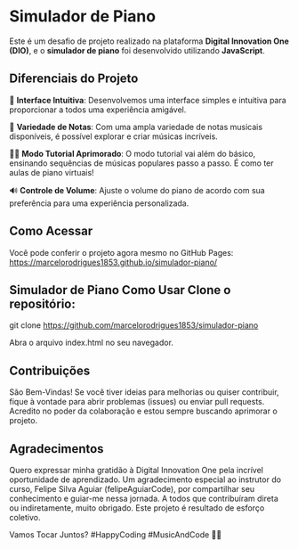 # Simulador de Piano

Este é um desafio de projeto realizado na plataforma **Digital Innovation One (DIO)**, e o **simulador de piano** foi desenvolvido utilizando **JavaScript**.

## Diferenciais do Projeto

🎼 **Interface Intuitiva**: Desenvolvemos uma interface simples e intuitiva para proporcionar a todos uma experiência amigável. 

🎵 **Variedade de Notas**: Com uma ampla variedade de notas musicais disponíveis, é possível explorar e criar músicas incríveis. 

👨🏫 **Modo Tutorial Aprimorado**: O modo tutorial vai além do básico, ensinando sequências de músicas populares passo a passo. É como ter aulas de piano virtuais! 

🔊 **Controle de Volume**: Ajuste o volume do piano de acordo com sua preferência para uma experiência personalizada. 

## Como Acessar 

Você pode conferir o projeto agora mesmo no GitHub Pages:
https://marcelorodrigues1853.github.io/simulador-piano/ 

 

## Simulador de Piano Como Usar Clone o repositório: 

git clone https://github.com/marcelorodrigues1853/simulador-piano 

Abra o arquivo index.html no seu navegador. 

## Contribuições 

São Bem-Vindas! Se você tiver ideias para melhorias ou quiser contribuir, fique à vontade para abrir problemas (issues) ou enviar pull requests. Acredito no poder da colaboração e estou sempre buscando aprimorar o projeto. 

## Agradecimentos 

Quero expressar minha gratidão à Digital Innovation One pela incrível oportunidade de aprendizado. Um agradecimento especial ao instrutor do curso, Felipe Silva Aguiar (felipeAguiarCode), por compartilhar seu conhecimento e guiar-me nessa jornada. 
A todos que contribuíram direta ou indiretamente, muito obrigado. Este projeto é resultado de esforço coletivo. 

Vamos Tocar Juntos?
#HappyCoding #MusicAndCode 🚀🎶
